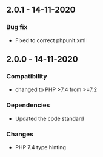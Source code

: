 ## 2.0.1 - 14-11-2020

### Bug fix
 - Fixed to correct phpunit.xml

## 2.0.0 - 14-11-2020

### Compatibility
 - changed to PHP >7.4 from >=7.2
 
### Dependencies
 - Updated the code standard

### Changes
 - PHP 7.4 type hinting 
